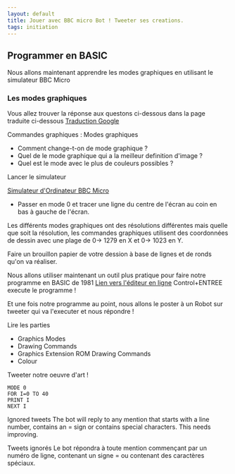 ```yaml
---
layout: default
title: Jouer avec BBC micro Bot ! Tweeter ses creations.
tags: initiation
---
```

## Programmer en BASIC

Nous allons maintenant apprendre les modes graphiques en utilisant le simulateur BBC Micro

### Les modes graphiques

Vous allez trouver la réponse aux questons ci-dessous dans la page traduite ci-dessous [Traduction Google](https://translate.google.com/translate?sl=en&tl=fr&u=https://blog.mousefingers.com/post/bbc/bbc_bbcmicrobot/)

Commandes graphiques : Modes graphiques

* Comment change-t-on de mode graphique ?
* Quel de le mode graphique qui a la meilleur definition d'image ?
* Quel est le mode avec le plus de couleurs possibles ?

Lancer le simulateur

[Simulateur d'Ordinateur BBC Micro](https://bbc.godbolt.org/)

* Passer en mode 0 et tracer une ligne du centre de l'écran au coin en bas à gauche de l'écran.

Les différents modes graphiques ont des résolutions différentes mais quelle que soit la résolution, les commandes graphiques utilisent des coordonnées de dessin avec une plage de 0-> 1279 en X et 0-> 1023 en Y.

Faire un brouillon papier de votre dession à base de lignes et de ronds qu'on va réaliser.

Nous allons utiliser maintenant un outil plus pratique pour faire notre programme en BASIC de 1981
[Lien vers l'éditeur en ligne](https://bbcmic.ro/)
Control+ENTREE execute le programme !

Et une fois notre programme au point, nous allons le poster à un Robot sur tweeter qui va l'executer et nous répondre !

Lire les parties 

* Graphics Modes
* Drawing Commands
* Graphics Extension ROM Drawing Commands
* Colour

Tweeter notre oeuvre d'art !

```basic 
MODE 0
FOR I=0 TO 40
PRINT I
NEXT I
```

Ignored tweets
The bot will reply to any mention that starts with a line number, contains an = sign or contains special characters. This needs improving.

Tweets ignorés
Le bot répondra à toute mention commençant par un numéro de ligne, contenant un signe = ou contenant des caractères spéciaux. 
